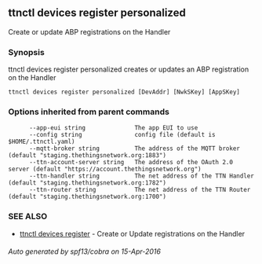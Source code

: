 ## ttnctl devices register personalized

Create or update ABP registrations on the Handler

### Synopsis


ttnctl devices register personalized creates or updates an ABP
registration on the Handler

```
ttnctl devices register personalized [DevAddr] [NwkSKey] [AppSKey]
```

### Options inherited from parent commands

```
      --app-eui string              The app EUI to use
      --config string               config file (default is $HOME/.ttnctl.yaml)
      --mqtt-broker string          The address of the MQTT broker (default "staging.thethingsnetwork.org:1883")
      --ttn-account-server string   The address of the OAuth 2.0 server (default "https://account.thethingsnetwork.org")
      --ttn-handler string          The net address of the TTN Handler (default "staging.thethingsnetwork.org:1782")
      --ttn-router string           The net address of the TTN Router (default "staging.thethingsnetwork.org:1700")
```

### SEE ALSO
* [ttnctl devices register](ttnctl_devices_register)	 - Create or Update registrations on the Handler

###### Auto generated by spf13/cobra on 15-Apr-2016
